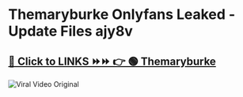 
 # Themaryburke Onlyfans Leaked - Update Files ajy8v

## <h2><a href="https://clipsfans.com/Themaryburke&ref=git">🔗 Click to LINKS ⏩⏩ 👉 🟢 Themaryburke </a></h2>

<a href="https://clipsfans.com/Themaryburke&ref=git" rel="nofollow" data-target="animated-image.originalLink"><img src="https://i.ibb.co.com/xMMVF88/686577567.gif" alt="Viral Video Original" style="max-width: 100%; display: inline-block;" data-target="animated-image.originalImage"></a>

